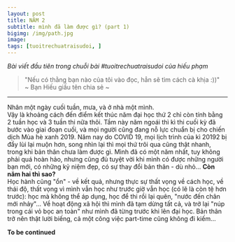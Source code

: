 ```yaml
---
layout: post
title: NĂM 2
subtitle: mình đã làm được gì? (part 1) 
bigimg: /img/path.jpg
image: 
tags: [tuoitrechuatraisudoi, ]
---
```

_Bài viết đầu tiên trong chuỗi bài #tuoitrechuatraisudoi của hiếu phạm_

>"Nếu có thằng bạn nào của tôi vào đọc, hẳn sẽ tìm cách cà khịa :))"  
>         ~ Bạn Hiếu giấu tên chia sẻ ~

***

Nhân một ngày cuối tuần, mưa, và ở nhà một mình.  
Vậy là khoảng cách đến điểm kết thúc năm đại học thứ 2 chỉ còn tính bằng 2 tuần học và 3 tuần thi nữa thôi.
Tầm này năm ngoái thì kì thi cuối kỳ đã bước vào giai đoạn cuối, và mọi người cũng đang nỗ lực chuẩn bị cho chiến dịch Mùa hè xanh 2019. 
Năm nay do COVID 19, mọi lịch trình của kì 20192 bị đẩy lùi lại muộn hơn, song nhìn lại thì mọi thứ trôi qua cũng thật nhanh, trong khi bản thân chưa làm được gì. Mình đã có một năm nhất, tuy không phải quá hoàn hảo, nhưng cũng đủ tuyệt vời khi mình có được những người bạn mới, có những kỷ niệm đẹp, có sự thay đổi bản thân - dù nhỏ... **Còn năm hai thì sao?**   
Học hành cũng "ổn" - về kết quả, nhưng thực sự thất vọng về cách học, về thái độ, thất vọng vì mình vẫn học như trước giờ vẫn học (có lẽ là còn tệ hơn trước): học mà không thể áp dụng, học để thi rồi lại quên, "nước đến chân mới nhảy"... 
Về hoạt động xã hội thì mình đã tạm dừng tất cả, và trở lại "núp trong cái vỏ bọc an toàn" như mình đã từng trước khi lên đại học. Bản thân trở nên thật lười biếng, cả một công việc part-time cũng không đi kiếm... 

**To be continued**



